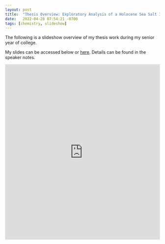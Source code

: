 ```yaml
---
layout: post
title:  "Thesis Overview: Exploratory Analysis of a Holocene Sea Salt Ice Core Record from Skytrain Ice Rise, Antarctica"
date:   2022-04-28 07:54:21 -0700
tags: [chemistry, slideshow]
---
```


The following is a slideshow overview of my thesis work during my senior year of college.

My slides can be accessed below or <a href = "https://docs.google.com/presentation/d/141pz-k1hYb_6acJpo8OjkAJLJheCCJaec6tBT2wHNi8/" target="_blank" rel="noopener noreferrer">here</a>. Details can be found in the speaker notes.

<style>
.responsive-wrap iframe{ max-width: 100%;}
</style>
<div class="responsive-wrap">
  <iframe src="https://docs.google.com/presentation/d/141pz-k1hYb_6acJpo8OjkAJLJheCCJaec6tBT2wHNi8/embed?start=false&loop=false&delayms=3000" frameborder="0" width="960" height="569" allowfullscreen="true" mozallowfullscreen="true" webkitallowfullscreen="true"></iframe>
</div>
